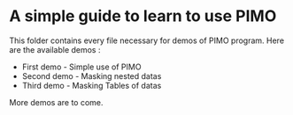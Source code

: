 # A simple guide to learn to use PIMO

This folder contains every file necessary for demos of PIMO program. Here are the available demos :

* First demo - Simple use of PIMO
* Second demo - Masking nested datas
* Third demo - Masking Tables of datas

More demos are to come.
